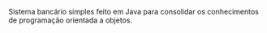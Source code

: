 Sistema bancário simples feito em Java para consolidar os conhecimentos de programação orientada a objetos.

